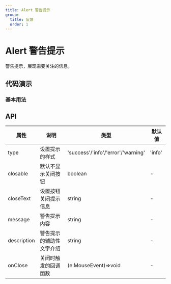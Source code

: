 ```yaml
---
title: Alert 警告提示
group:
  title: 反馈
  order: 1
---
```


# Alert 警告提示

警告提示，展现需要关注的信息。

## 代码演示

### 基本用法

<code src="./demo/basic.tsx"></code>

## API

| 属性        | 说明                     | 类型                               | 默认值 |
| ----------- | ------------------------ | ---------------------------------- | ------ |
| type        | 设置提示的样式           | 'success'/'info'/'error'/'warning' | 'info' |
| closable    | 默认不显示关闭按钮       | boolean                            | -      |
| closeText   | 设置按钮关闭提示信息     | string                             | -      |
| message     | 警告提示内容             | string                             | -      |
| description | 警告提示的辅助性文字介绍 | string                             | -      |
| onClose     | 关闭时触发的回调函数     | (e:MouseEvent)=>void               | -      |
